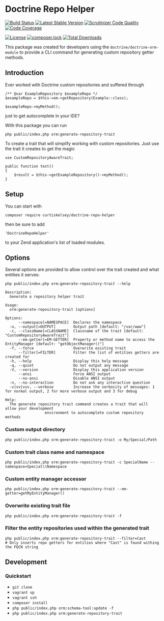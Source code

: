 # Doctrine Repo Helper

[![Build Status](https://travis-ci.com/curtiskelsey/doctrine-repo-helper.svg?branch=master)](https://travis-ci.com/curtiskelsey/doctrine-repo-helper)
[![Latest Stable Version](https://poser.pugx.org/curtiskelsey/doctrine-repo-helper/v/stable)](https://packagist.org/packages/curtiskelsey/doctrine-repo-helper)
[![Scrutinizer Code Quality](https://scrutinizer-ci.com/g/curtiskelsey/doctrine-repo-helper/badges/quality-score.png?b=master)](https://scrutinizer-ci.com/g/curtiskelsey/doctrine-repo-helper/?branch=master)
[![Code Coverage](https://scrutinizer-ci.com/g/curtiskelsey/doctrine-repo-helper/badges/coverage.png?b=master)](https://scrutinizer-ci.com/g/curtiskelsey/doctrine-repo-helper/?branch=master)

[![License](https://poser.pugx.org/curtiskelsey/doctrine-repo-helper/license)](https://packagist.org/packages/curtiskelsey/doctrine-repo-helper)
[![composer.lock](https://poser.pugx.org/curtiskelsey/doctrine-repo-helper/composerlock)](https://packagist.org/packages/curtiskelsey/doctrine-repo-helper)
[![Total Downloads](https://poser.pugx.org/curtiskelsey/doctrine-repo-helper/downloads)](https://packagist.org/packages/curtiskelsey/doctrine-repo-helper)

This package was created for developers using the `doctrine/doctrine-orm-module`
to provide a CLI command for generating custom repository getter methods.

## Introduction

Ever worked with Doctrine custom repositories and suffered through
```
/** @var ExampleRepository $exampleRepo */
$exampleRepo = $this->em->getRepository(Example::class);

$exampleRepo->myMethod();
```

just to get autocomplete in your IDE?

With this package you can run

```
php public/index.php orm:generate-repository-trait
```

To create a trait that will simplify working with custom repositories.
Just use the trait it creates to get the magic

```
use CustomRepositoryAwareTrait;

public function test()
{
    $result = $this->getExampleRepository()->myMethod();
}
```

## Setup

You can start with

```
composer require curtiskelsey/doctrine-repo-helper
```

then be sure to add

```
'DoctrineRepoHelper'
```

to your Zend application's list of loaded modules.

## Options

Several options are provided to allow control over the trait created and what entities it serves:

```
php public/index.php orm:generate-repository-trait --help

Description:
  Generate a repository helper trait

Usage:
  orm:generate-repository-trait [options]

Options:
      --namespace[=NAMESPACE]  Declares the namespace
  -o, --output[=OUTPUT]        Output path [default: "/var/www"]
  -c, --className[=CLASSNAME]  Classname of the trait [default: "CustomRepositoryAwareTrait"]
      --em-getter[=EM-GETTER]  Property or method name to access the EntityManager [default: "getObjectManager()"]
  -f, --force                  Overwrite existing trait
      --filter[=FILTER]        Filter the list of entities getters are created for
  -h, --help                   Display this help message
  -q, --quiet                  Do not output any message
  -V, --version                Display this application version
      --ansi                   Force ANSI output
      --no-ansi                Disable ANSI output
  -n, --no-interaction         Do not ask any interactive question
  -v|vv|vvv, --verbose         Increase the verbosity of messages: 1 for normal output, 2 for more verbose output and 3 for debug

Help:
  The generate repository trait command creates a trait that will allow your development
                  environment to autocomplete custom repository methods
```

### Custom output directory
```
php public/index.php orm:generate-repository-trait -o My/Special/Path
```

### Custom trait class name and namespace
```
php public/index.php orm:generate-repository-trait -c SpecialName --namespace=Special\\Namespace
```

### Custom entity manager accessor
```
php public/index.php orm:generate-repository-trait --em-getter=getMyEntityManager()
```

### Overwrite existing trait file
```
php public/index.php orm:generate-repository-trait -f
```

### Filter the entity repositories used within the generated trait
```
php public/index.php orm:generate-repository-trait --filter=Cast
# Only inserts repo getters for entities where "Cast" is found withing the FQCN string
```

## Development

### Quickstart
* `git clone`
* `vagrant up`
* `vagrant ssh`
* `composer install`
* `php public/index.php orm:schema-tool:update -f`
* `php public/index.php orm:generate-repository-trait`